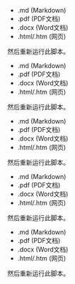 - .md (Markdown) 
- .pdf (PDF文档) 
- .docx (Word文档) 
- .html/.htm (网页) 
 
然后重新运行此脚本。 
- .md (Markdown) 
- .pdf (PDF文档) 
- .docx (Word文档) 
- .html/.htm (网页) 
 
然后重新运行此脚本。 
- .md (Markdown) 
- .pdf (PDF文档) 
- .docx (Word文档) 
- .html/.htm (网页) 
 
然后重新运行此脚本。 
- .md (Markdown) 
- .pdf (PDF文档) 
- .docx (Word文档) 
- .html/.htm (网页) 
 
然后重新运行此脚本。 
- .md (Markdown) 
- .pdf (PDF文档) 
- .docx (Word文档) 
- .html/.htm (网页) 
 
然后重新运行此脚本。 
